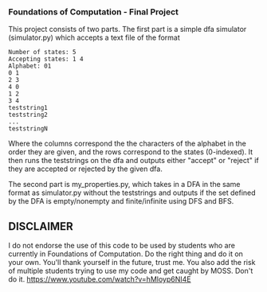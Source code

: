 ### Foundations of Computation - Final Project
This project consists of two parts. The first part is a simple dfa simulator (simulator.py) which accepts a text file of the format

```
Number of states: 5
Accepting states: 1 4
Alphabet: 01
0 1
2 3
4 0
1 2
3 4
teststring1
teststring2
...
teststringN
```

Where the columns correspond the the characters of the alphabet in the order they are given, and the rows correspond to the states (0-indexed). It then runs the teststrings on the dfa and outputs either "accept" or "reject" if they are accepted or rejected by the given dfa. 

The second part is my_properties.py, which takes in a DFA in the same format as simulator.py without the teststrings and outputs if the set defined by the DFA is empty/nonempty and finite/infinite using DFS and BFS. 

## DISCLAIMER
I do not endorse the use of this code to be used by students who are currently in Foundations of Computation. Do the right thing and do it on your own. You'll thank yourself in the future, trust me. You also add the risk of multiple students trying to use my code and get caught by MOSS. Don't do it.
https://www.youtube.com/watch?v=hMloyp6NI4E
